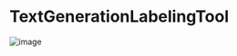 # TextGenerationLabelingTool
![image](https://github.com/ntphuc149/TextGenerationLabelingTool/assets/99306941/a9e48312-64df-4373-81aa-4ac03d5550fe)

